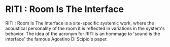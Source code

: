 # RITI : Room Is The Interface
RITI : Room Is The Interface is a site-specific systemic work, where the acoustical personality of the room it is reflected in variations in the system's behavior. The idea of the acronym for RITI is an hommage to 'sound is the interface' the famous Agostino Di Scipio's paper.
